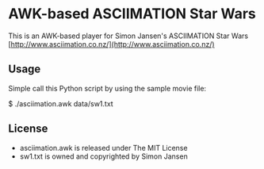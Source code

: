 AWK-based ASCIIMATION Star Wars
===============================

This is an AWK-based player for Simon Jansen's ASCIIMATION Star Wars [http://www.asciimation.co.nz/](http://www.asciimation.co.nz/)  

Usage
-----

Simple call this Python script by using the sample movie file:

  $ ./asciimation.awk data/sw1.txt

License
-------

 - asciimation.awk is released under The MIT License
 - sw1.txt is owned and copyrighted by Simon Jansen

